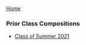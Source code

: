 [Home](../index.md)

### Prior Class Compositions

 - [Class of Summer 2021](summer_2021/preview.md)
